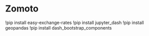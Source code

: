# Zomoto

!pip install easy-exchange-rates
!pip install jupyter_dash
!pip install geopandas
!pip install dash_bootstrap_components
